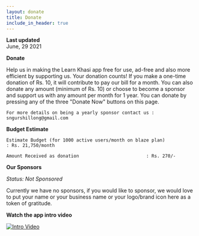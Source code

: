 ```yaml
---
layout: donate
title: Donate
include_in_header: true
---
```


**Last updated**  
June, 29 2021

**Donate**

Help us in making the Learn Khasi app free for use, ad-free and also more efficient by supporting us.
Your donation counts! If you make a one-time donation of Rs. 10, it will contribute to pay our bill for a month.
You can also donate any amount (minimum of Rs. 10) or choose to become a sponsor and support us with any amount per month for 1 year.
You can donate by pressing any of the three "Donate Now" buttons on this page. 

	For more details on being a yearly sponsor contact us : sngurshillong@gmail.com

**Budget Estimate**

	Estimate Budget (for 1000 active users/month on blaze plan)					: Rs. 21,750/month

	Amount Received as donation							: Rs. 270/-


**Our Sponsors**

*Status: Not Sponsored*

Currently we have no sponsors, if you would like to sponsor, we would love to put your name or your business name or your logo/brand icon here as a token of gratitude.

**Watch the app intro video**

[![Intro Video](https://img.youtube.com/vi/EIHw6PtUmoI/0.jpg)](https://www.youtube.com/watch?v=EIHw6PtUmoI)




